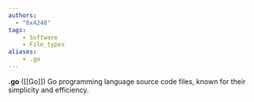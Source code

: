 ```yaml
---
authors:
  - "0x4248"
tags:
    - Software
    - File_types
aliases:
    - .go
---
```

**.go** ([[Go]]) Go programming language source code files, known for their simplicity and efficiency.
